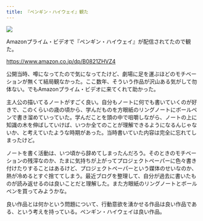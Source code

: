 ```yaml
---
title: 『ペンギン・ハイウェイ』観た
---
```


![](/images/2019-12-14-penguin-highway.jpg)

Amazonプライム・ビデオで『ペンギン・ハイウェイ』が配信されてたので観た。

https://www.amazon.co.jp/dp/B0821ZHVZ4

公開当時、噂になってたので気になってたけど、劇場に足を運ぶほどのモチベーションが無くて結局観なかった。ここ数年、そういう作品が沢山ある気がして勿体ない。でもAmazonプライム・ビデオに来てくれて助かった。

主人公の描いてるノートがすごく良い。自分もノートに何でも書いていくのが好きで、このくらいの歳の頃から、学んだものを方眼紙のリングノートにボールペンで書き溜めていっていた。学んだことを頭の中で咀嚼しながら、ノートの上に知識の木を伸ばしていけば、いつか全てのことが理解できるようになるんじゃないか、と考えていたような時期があった。当時書いていた内容は完全に忘れてしまったけど。

ノートを書く活動は、いつ頃から辞めてしまったんだろう。そのときのモチベーションの残滓なのか、たまに気持ちが上がってプロジェクトペーパーに色々書き付けたりすることはあるけど、プロジェクトペーパーという媒体のせいなのか、熱が冷めるとすぐ捨ててしまう。最近ブログを整理して、自分が過去に書いたものが読み返せるのは良いことだと理解した。また方眼紙のリングノートとボールペンを買ってみようかな。

良い作品とは何かという問題について、行動意欲を湧かせる作品は良い作品である、という考えを持っている。ペンギン・ハイウェイは良い作品。
